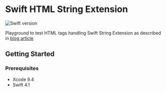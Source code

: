 # Swift HTML String Extension

![Swift version](https://img.shields.io/badge/swift-4.1-blue.svg)

Playground to test HTML tags handling Swift String Extension as described in [blog article](https://medium.com/@valv0/a-swift-extension-for-string-and-html-8cfb7477a510)

## Getting Started

### Prerequisites

- Xcode 9.4
- Swift 4.1
